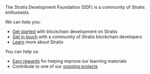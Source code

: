 The Stratis Development Foundation (SDF) is a community of Stratis enthusiasts.

We can help you:
* [Get started](/getting_started/) with blockchain development on Stratis
* [Get in touch](/contact/) with a community of Stratis blockchain developers
* [Learn](/learning/) more about Stratis

You can help us:
* [Earn rewards](/bounties/) for helping improve our learning materials
* Contribute to one of our [ongoing projects](/projects/)